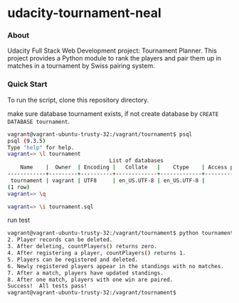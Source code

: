 # udacity-tournament-neal

### About

Udacity Full Stack Web Development project: Tournament Planner.
This project provides a Python module to rank the players and pair them up in matches in a tournament by Swiss pairing system.

### Quick Start

To run the script, clone this repository directory. 

make sure database tournament exists, if not create database by ```CREATE DATABASE tournament```.
```bash
vagrant@vagrant-ubuntu-trusty-32:/vagrant/tournament$ psql
psql (9.3.5)
Type "help" for help.
vagrant=> \l tournament
                                List of databases
    Name    |  Owner  | Encoding |   Collate   |    Ctype    | Access privileges 
------------+---------+----------+-------------+-------------+-------------------
 tournament | vagrant | UTF8     | en_US.UTF-8 | en_US.UTF-8 | 
(1 row)
vagrant=> \q
```
 
```bash
vagrant=> \i tournament.sql
```
run test
```bash
vagrant@vagrant-ubuntu-trusty-32:/vagrant/tournament$ python tournament_test.py 1. Old matches can be deleted.
2. Player records can be deleted.
3. After deleting, countPlayers() returns zero.
4. After registering a player, countPlayers() returns 1.
5. Players can be registered and deleted.
6. Newly registered players appear in the standings with no matches.
7. After a match, players have updated standings.
8. After one match, players with one win are paired.
Success!  All tests pass!
vagrant@vagrant-ubuntu-trusty-32:/vagrant/tournament$ 
```
